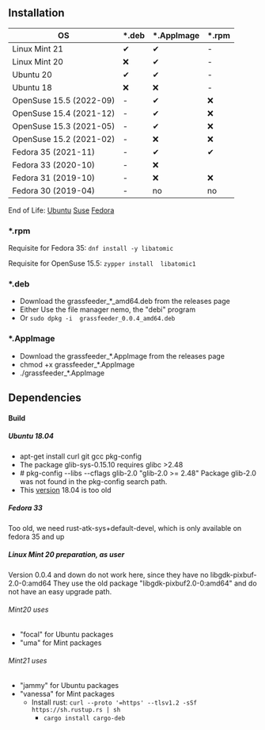 ## Installation


| OS  | *.deb  | *.AppImage | *.rpm |
| ---- | ---- | ---- | ---- |
| Linux Mint 21             | &#x2714;  | &#x2714;  | -        | 
| Linux Mint 20             | &#x274C;  | &#x2714;  | -        |
| Ubuntu 20                 | &#x2714;  | &#x2714;  | -        |
| Ubuntu 18                 | &#x274C;  | &#x274C;  | -        |
| OpenSuse 15.5 (2022-09)   | -         | &#x2714;  | &#x274C; | 
| OpenSuse 15.4 (2021-12)   | -         | &#x2714;  | &#x274C; | 
| OpenSuse 15.3 (2021-05)   | -         | &#x2714;  | &#x274C; | 
| OpenSuse 15.2 (2021-02)   | -         | &#x274C;  | &#x274C; |
| Fedora 35 (2021-11)       | -         | &#x2714;  | &#x2714; |
| Fedora 33 (2020-10)       | -         | &#x274C;  |          |
| Fedora 31 (2019-10)       | -         | &#x274C;  | &#x274C; |
| Fedora 30 (2019-04)       | -         | no        | no       |



End of Life: [Ubuntu](https://endoflife.date/ubuntu) [Suse](https://endoflife.date/opensuse) [Fedora](https://endoflife.date/fedora)

### *.rpm
Requisite for Fedora 35: `dnf install -y libatomic`

Requisite for OpenSuse 15.5: `zypper install  libatomic1`


### *.deb
* Download the grassfeeder_*_amd64.deb from the releases page
* Either Use the file manager nemo, the "debi" program
* Or `sudo dpkg -i  grassfeeder_0.0.4_amd64.deb`


### *.AppImage
* Download the grassfeeder_*.AppImage from the releases page
* chmod +x grassfeeder_*.AppImage
* ./grassfeeder_*.AppImage




## Dependencies
#### Build

##### Ubuntu 18.04
 - apt-get install  curl git gcc  pkg-config
 - The package glib-sys-0.15.10  requires  glibc >2.48
 - \# pkg-config --libs --cflags glib-2.0 "glib-2.0 >= 2.48"
      Package glib-2.0 was not found in the pkg-config search path.
 - This [version](https://distrowatch.com/table.php?distribution=ubuntu) 18.04 is too old 

##### Fedora 33 
Too old,  we need  rust-atk-sys+default-devel, which is only available on  fedora 35 and up


##### Linux Mint 20 preparation, as user
Version 0.0.4 and down do not work here, since they have no libgdk-pixbuf-2.0-0:amd64
They use the old package "libgdk-pixbuf2.0-0:amd64"  and do not have an easy upgrade path.
###### Mint20  uses
- "focal" for Ubuntu packages
- "uma" for Mint packages
###### Mint21 uses
- "jammy" for Ubuntu packages
- "vanessa" for Mint  packages
  - Install rust:  `curl --proto '=https' --tlsv1.2 -sSf https://sh.rustup.rs | sh`
	- `cargo install cargo-deb`

